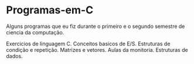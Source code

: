 # Programas-em-C

Alguns programas que eu fiz durante o primeiro e o segundo semestre de ciencia da computação.

Exercicios de linguagem C.
Conceitos basicos de E/S.
Estruturas de condição e repetição.
Matrizes e vetores.
Aulas da monitoria.
Estruturas de dados.

